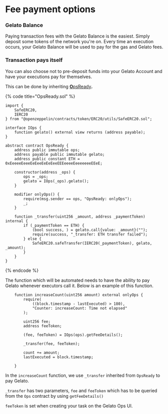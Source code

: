 # Fee payment options

### Gelato Balance

Paying transaction fees with the Gelato Balance is the easiest. Simply deposit some tokens of the network you're on. Every time an execution occurs, your Gelato Balance will be used to pay for the gas and Gelato fees.

### Transaction pays itself

You can also choose not to pre-deposit funds into your Gelato Account and have your executions pay for themselves.

This can be done by inheriting [**O**psReady](https://github.com/gelatodigital/ops/blob/master/contracts/Gelato/OpsReady.sol)**.**

{% code title="OpsReady.sol" %}
```solidity
import {
    SafeERC20,
    IERC20
} from "@openzeppelin/contracts/token/ERC20/utils/SafeERC20.sol";

interface IOps {
    function gelato() external view returns (address payable);
}

abstract contract OpsReady {
    address public immutable ops;
    address payable public immutable gelato;
    address public constant ETH = 0xEeeeeEeeeEeEeeEeEeEeeEEEeeeeEeeeeeeeEEeE;

    constructor(address _ops) {
        ops = _ops;
        gelato = IOps(_ops).gelato();
    }

    modifier onlyOps() {
        require(msg.sender == ops, "OpsReady: onlyOps");
        _;
    }

    function _transfer(uint256 _amount, address _paymentToken) internal {
        if (_paymentToken == ETH) {
            (bool success, ) = gelato.call{value: _amount}("");
            require(success, "_transfer: ETH transfer failed");
        } else {
            SafeERC20.safeTransfer(IERC20(_paymentToken), gelato, _amount);
        }
    }
}
```
{% endcode %}

The function which will be automated needs to have the ability to pay Gelato whenever executors call it. Below is an example of this function.

```solidity
    function increaseCount(uint256 amount) external onlyOps {
        require(
            ((block.timestamp - lastExecuted) > 180),
            "Counter: increaseCount: Time not elapsed"
        );
        
        uint256 fee;
        address feeToken;

        (fee, feeToken) = IOps(ops).getFeeDetails();

        _transfer(fee, feeToken);

        count += amount;
        lastExecuted = block.timestamp;

    }
```

In the `increaseCount` function, we use `_transfer` inherited from `OpsReady` to pay Gelato.

`_transfer` has two parameters, `fee` and `feeToken` which has to be queried from the `Ops` contract by using `getFeeDetails()`

`feeToken` is set when creating your task on the Gelato Ops UI.
